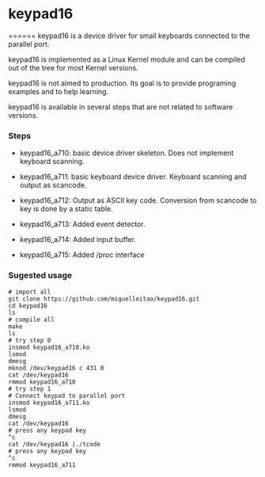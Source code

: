 # keypad16
======
keypad16 is a device driver for small keyboards connected to the parallel port.

keypad16 is implemented as a Linux Kernel module and can be compiled out of the tree for most Kernel versions.

keypad16 is not aimed to production. Its goal is to provide programing examples and to help learning.

keypad16 is available in several steps that are not related to software versions.

### Steps

* keypad16_a710: basic device driver skeleton. Does not implement keyboard scanning.

* keypad16_a711: basic keyboard device driver. Keyboard scanning and output as scancode.

* keypad16_a712: Output as ASCII key code. Conversion from scancode to key is done by a static table.

* keypad16_a713: Added event detector.

* keypad16_a714: Added input buffer.

* keypad16_a715: Added /proc interface

### Sugested usage
```
# import all
git clone https://github.com/miguelleitao/keypad16.git
cd keypad16
ls
# compile all
make
ls
# try step 0
insmod keypad16_a710.ko
lsmod
dmesg
mknod /dev/keypad16 c 431 0
cat /dev/keypad16
rmmod keypad16_a710
# try step 1
# Connect keypad to parallel port
insmod keypad16_a711.ko
lsmod
dmesg
cat /dev/keypad16
# press any keypad key
^c
cat /dev/keypad16 |./tcode
# press any keypad key
^c
rmmod keypad16_a711
```
